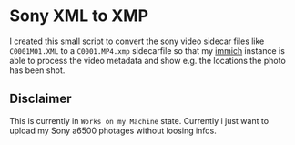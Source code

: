 # Sony XML to XMP

I created this small script to convert the sony video sidecar files like `C0001M01.XML` to a `C0001.MP4.xmp` sidecarfile so that my [immich](https://github.com/immich-app/immich) instance is able to process the video metadata and show e.g. the locations the photo has been shot.

## Disclaimer

This is currently in `Works on my Machine` state. Currently i just want to upload my Sony a6500 photages without loosing infos.